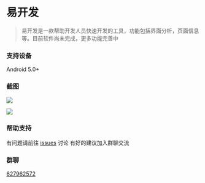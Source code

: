 # 易开发

> 易开发是一款帮助开发人员快速开发的工具，功能包括界面分析，页面信息等。目前软件尚未完成，更多功能完善中

### 支持设备

Android 5.0+

### 截图

![](https://i.loli.net/2018/12/13/5c122586e047f.jpg)

![](https://i.loli.net/2018/12/13/5c12258648a08.jpg)


### 帮助支持

有问题请前往 [issues](https://github.com/WrBug/DeveloperHelper/issues) 讨论
有好的建议加入群聊交流

### 群聊

[627962572](https://jq.qq.com/?_wv=1027&k=5ulUikj)


